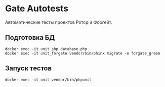 # Gate Autotests

Автоматические тесты проектов Ротор и Форгейт. 

## Подготовка БД
```
docker exec -it unit php database.php
docker exec -it unit_forgate vendor/bin/phinx migrate -e forgate_green
```

## Запуск тестов
```
docker exec -it unit vendor/bin/phpunit
```
